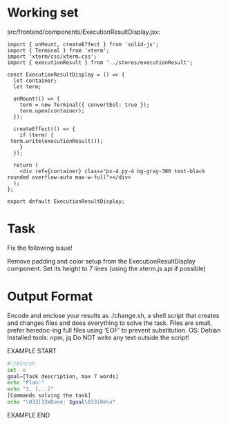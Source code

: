 # Working set

src/frontend/components/ExecutionResultDisplay.jsx:
```
import { onMount, createEffect } from 'solid-js';
import { Terminal } from 'xterm';
import 'xterm/css/xterm.css';
import { executionResult } from '../stores/executionResult';

const ExecutionResultDisplay = () => {
  let container;
  let term;

  onMount(() => {
    term = new Terminal({ convertEol: true });
    term.open(container);
  });

  createEffect(() => {
    if (term) {
 term.write(executionResult());
    }
  });

  return (
    <div ref={container} class="px-4 py-4 bg-gray-300 text-black rounded overflow-auto max-w-full"></div>
  );
};

export default ExecutionResultDisplay;

```


# Task

Fix the following issue!

Remove padding and color setup from the ExecutionResultDisplay component.
Set its height to 7 lines (using the xterm.js api if possible)


# Output Format

Encode and enclose your results as ./change.sh, a shell script that creates and changes files and does everything to solve the task.
Files are small, prefer heredoc-ing full files using 'EOF' to prevent substitution.
OS: Debian
Installed tools: npm, jq
Do NOT write any text outside the script!

EXAMPLE START

```sh
#!/bin/sh
set -e
goal=[Task description, max 7 words]
echo "Plan:"
echo "1. [...]"
[Commands solving the task]
echo "\033[32mDone: $goal\033[0m\n"
```

EXAMPLE END

